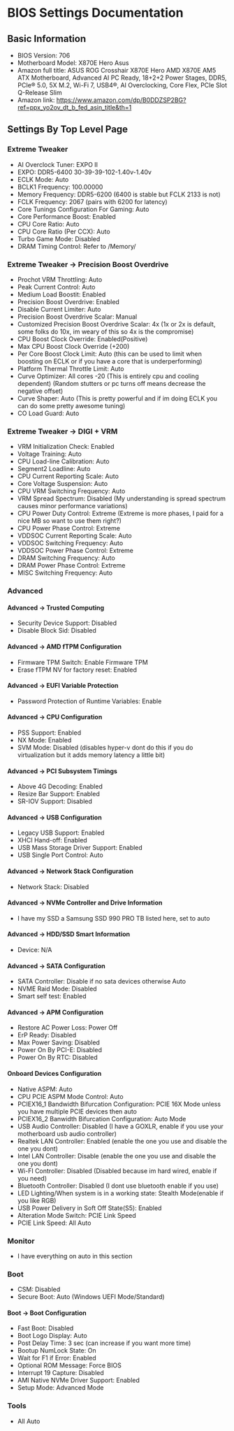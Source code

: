 # BIOS Settings Documentation

## Basic Information
- BIOS Version: 706
- Motherboard Model: X870E Hero Asus
- Amazon full title: ASUS ROG Crosshair X870E Hero AMD X870E AM5 ATX Motherboard, Advanced AI PC Ready, 18+2+2 Power Stages, DDR5, PCIe® 5.0, 5X M.2, Wi-Fi 7, USB4®, AI Overclocking, Core Flex, PCIe Slot Q-Release Slim
- Amazon link: https://www.amazon.com/dp/B0DDZSP2BG?ref=ppx_yo2ov_dt_b_fed_asin_title&th=1

## Settings By Top Level Page
### Extreme Tweaker
- AI Overclock Tuner: EXPO II 
- EXPO: DDR5-6400 30-39-39-102-1.40v-1.40v 
- ECLK Mode: Auto 
- BCLK1 Frequency: 100.00000 
- Memory Frequency: DDR5-6200 (6400 is stable but FCLK 2133 is not)
- FCLK Frequency: 2067 (pairs with 6200 for latency)
- Core Tunings Configuration For Gaming: Auto
- Core Performance Boost: Enabled
- CPU Core Ratio: Auto
- CPU Core Ratio (Per CCX): Auto
- Turbo Game Mode: Disabled
- DRAM Timing Control: Refer to /Memory/

### Extreme Tweaker -> Precision Boost Overdrive
- Prochot VRM Throttling: Auto
- Peak Current Control: Auto
- Medium Load Boostit: Enabled
- Precision Boost Overdrive: Enabled
- Disable Current Limiter: Auto
- Precision Boost Overdrive Scalar: Manual
- Customized Precision Boost Overdrive Scalar: 4x (1x or 2x is default, some folks do 10x, im weary of this so 4x is the compromise)
- CPU Boost Clock Override: Enabled(Positive)
- Max CPU Boost Clock Override (+200)
- Per Core Boost Clock Limit: Auto (this can be used to limit when boosting on ECLK or if you have a core that is underperforming)
- Platform Thermal Throttle Limit: Auto
- Curve Optimizer: All cores -20 (This is entirely cpu and cooling dependent) (Random stutters or pc turns off means decrease the negative offset)
- Curve Shaper: Auto (This is pretty powerful and if im doing ECLK you can do some pretty awesome tuning)
- CO Load Guard: Auto

### Extreme Tweaker -> DIGI + VRM
- VRM Initialization Check: Enabled
- Voltage Training: Auto
- CPU Load-line Calibration: Auto
- Segment2 Loadline: Auto
- CPU Current Reporting Scale: Auto
- Core Voltage Suspension: Auto
- CPU VRM Switching Frequency: Auto
- VRM Spread Spectrum: Disabled (My understanding is spread spectrum causes minor performance variations)
- CPU Power Duty Control: Extreme (Extreme is more phases, I paid for a nice MB so want to use them right?)
- CPU Power Phase Control: Extreme
- VDDSOC Current Reporting Scale: Auto
- VDDSOC Switching Frequency: Auto
- VDDSOC Power Phase Control: Extreme
- DRAM Switching Frequency: Auto
- DRAM Power Phase Control: Extreme
- MISC Switching Frequency: Auto

### Advanced
#### Advanced -> Trusted Computing
- Security Device Support: Disabled
- Disable Block Sid: Disabled
#### Advanced -> AMD fTPM Configuration
- Firmware TPM Switch: Enable Firmware TPM
- Erase fTPM NV for factory reset: Enabled
#### Advanced -> EUFI Variable Protection
- Password Protection of Runtime Variables: Enable
#### Advanced -> CPU Configuration
- PSS Support: Enabled
- NX Mode: Enabled
- SVM Mode: Disabled (disables hyper-v dont do this if you do virtualization but it adds memory latency a little bit)
#### Advanced -> PCI Subsystem Timings
- Above 4G Decoding: Enabled
- Resize Bar Support: Enabled
- SR-IOV Support: Disabled
#### Advanced -> USB Configuration
- Legacy USB Support: Enabled
- XHCI Hand-off: Enabled
- USB Mass Storage Driver Support: Enabled
- USB Single Port Control: Auto
#### Advanced -> Network Stack Configuration
- Network Stack: Disabled
#### Advanced -> NVMe Controller and Drive Information
- I have my SSD a Samsung SSD 990 PRO TB listed here, set to auto
#### Advanced -> HDD/SSD Smart Information
- Device: N/A
#### Advanced -> SATA Configuration
- SATA Controller: Disable if no sata devices otherwise Auto
- NVME Raid Mode: Disabled
- Smart self test: Enabled
#### Advanced -> APM Configuration
- Restore AC Power Loss: Power Off
- ErP Ready: Disabled
- Max Power Saving: Disabled
- Power On By PCI-E: Disabled
- Power On By RTC: Disabled
#### Onboard Devices Configuration
- Native ASPM: Auto
- CPU PCIE ASPM Mode Control: Auto
- PCIEX16_1 Bandwidth Bifurcation Configuration: PCIE 16X Mode unless you have multiple PCIE devices then auto
- PCIEX16_2 Banwidth Bifurcation Configuration: Auto Mode
- USB Audio Controller: Disabled (I have a GOXLR, enable if you use your motherboard usb audio controller)
- Realtek LAN Controller: Enabled (enable the one you use and disable the one you dont)
- Intel LAN Controller: Disable (enable the one you use and disable the one you dont)
- Wi-FI Controller: Disabled (Disabled because im hard wired, enable if you need)
- Bluetooth Controller: Disabled (I dont use bluetooth enable if you use)
- LED Lighting/When system is in a working state: Stealth Mode(enable if you like RGB)
- USB Power Delivery in Soft Off State(S5): Enabled
- Alteration Mode Switch: PCIE Link Speed
- PCIE Link Speed: All Auto

### Monitor
- I have everything on auto in this section

### Boot
- CSM: Disabled
- Secure Boot: Auto (Windows UEFI Mode/Standard)
#### Boot -> Boot Configuration
- Fast Boot: Disabled
- Boot Logo Display: Auto
- Post Delay Time: 3 sec (can increase if you want more time)
- Bootup NumLock State: On
- Wait for F1 if Error: Enabled
- Optional ROM Message: Force BIOS
- Interrupt 19 Capture: Disabled
- AMI Native NVMe Driver Support: Enabled
- Setup Mode: Advanced Mode

### Tools
- All Auto
